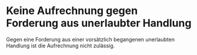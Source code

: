 # Keine Aufrechnung gegen Forderung aus unerlaubter Handlung

Gegen eine Forderung aus einer vorsätzlich begangenen unerlaubten Handlung ist die Aufrechnung nicht zulässig.